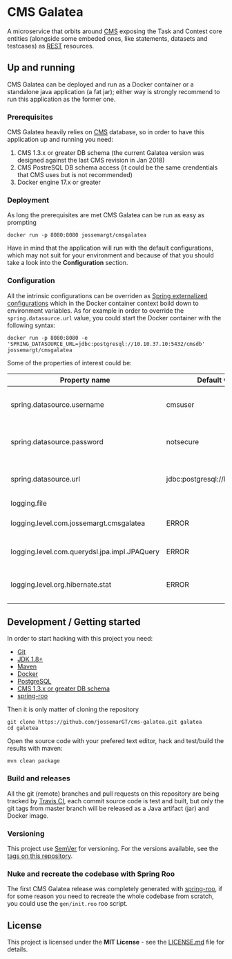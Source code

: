 # CMS Galatea

A microservice that orbits around [CMS](https://github.com/cms-dev/cms) exposing
the Task and Contest core entities (alongside some embeded ones, like
statements, datasets and testcases) as [REST](https://en.wikipedia.org/wiki/Representational_state_transfer)
resources.

## Up and running

CMS Galatea can be deployed and run as a Docker container or a standalone java
application (a fat jar); either way is strongly recommend to run this
application as the former one.

### Prerequisites

CMS Galatea heavily relies on [CMS](https://github.com/cms-dev/cms) database, so
in order to have this application up and running you need:

1. CMS 1.3.x or greater DB schema (the current Galatea version was designed against the last CMS revision in Jan 2018)
2. CMS PostreSQL DB schema access (it could be the same crendentials that CMS uses but is not recommended)
3. Docker engine 17.x or greater

### Deployment

As long the prerequisites are met CMS Galatea can be run as easy as prompting

```shell
docker run -p 8080:8080 jossemargt/cmsgalatea
```

Have in mind that the application will run with the default configurations,
which may not suit for your environment and because of that you should take a
look into the **Configuration** section.

### Configuration

All the intrinsic configurations can be overriden as [Spring externalized
configurations](https://docs.spring.io/spring-boot/docs/current/reference/html/boot-features-external-config.html)
which in the Docker container context boild down to environment variables. As
for example in order to override the `spring.datasource.url` value, you could
start the Docker container with the following syntax:

```shell
docker run -p 8080:8080 -e 'SPRING_DATASOURCE_URL=jdbc:postgresql://10.10.37.10:5432/cmsdb' jossemargt/cmsgalatea
```

Some of the properties of interest could be:

Property name | Default value | Description
--- | --- | ---
spring.datasource.username | cmsuser | JDBC + PostgreSQL datasource username
spring.datasource.password | notsecure | JDBC + PostgreSQL datasource password
spring.datasource.url | jdbc:postgresql://localhost:5432 | JDBC + PostgreSQL datasource URL
logging.file | | Logging file
logging.level.com.jossemargt.cmsgalatea | ERROR | Application logging level
logging.level.com.querydsl.jpa.impl.JPAQuery | ERROR |JPA query logging level
logging.level.org.hibernate.stat | ERROR | Hibernate stats logging level

## Development / Getting started

In order to start hacking with this project you need:

- [Git](https://git-scm.com/)
- [JDK 1.8+](http://www.oracle.com/technetwork/java/javase/downloads)
- [Maven](https://maven.apache.org/)
- [Docker](https://www.docker.com/community-edition)
- [PostgreSQL](https://www.postgresql.org/)
- [CMS 1.3.x or greater DB schema](https://github.com/cms-dev/cms/tree/d930038459287d5d9858c16ee94340d248c37130)
- [spring-roo](https://projects.spring.io/spring-roo/)

Then it is only matter of cloning the repository

```shell
git clone https://github.com/jossemarGT/cms-galatea.git galatea
cd galetea
```

Open the source code with your prefered text editor, hack and test/build the
results with maven:

```shell
mvn clean package
```

### Build and releases

All the git (remote) branches and pull requests on this repository are being
tracked by [Travis CI](https://travis-ci.org), each commit source code is test
and built, but only the git tags from master branch will be released as a Java
artifact (jar) and Docker image.

### Versioning

This project use [SemVer](http://semver.org/) for versioning. For the versions
available, see the [tags on this repository](https://github.com/jossemargt/cms-galatea/tags).

### Nuke and recreate the codebase with Spring Roo

The first CMS Galatea release was completely generated with [spring-roo](https://projects.spring.io/spring-roo/),
if for some reason you need to recreate the whole codebase from scratch, you
could use the `gen/init.roo` roo script.

## License

This project is licensed under the **MIT License** - see the [LICENSE.md](LICENSE)
file for details.
